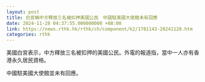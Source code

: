 ```yaml
---
layout: post
title: 白宮稱中方釋放三名被扣押美國公民　中國駐美國大使館未有回應
date: 2024-11-28 04:37:55.000000000 +08:00
link: https://news.rthk.hk/rthk/ch/component/k2/1781143-20241128.htm
categories: rthk
---
```


美國白宮表示，中方釋放三名被扣押的美國公民。外電的報道指，當中一人亦有香港永久居民資格。

中國駐美國大使館並未有回應。
